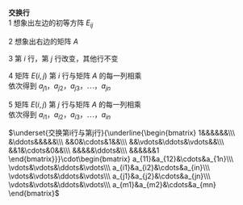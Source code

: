 **交换行**  
1 想象出左边的初等方阵 $E_{ij}$  
  
2 想象出右边的矩阵 $A$  
  
3 第 $i$ 行，第 $j$ 行改变，其他行不变  
  
4 矩阵 $E(i,j)$ 第 $i$ 行与矩阵 $A$ 的每一列相乘  
依次得到 $a_{j1}，a_{j2}，a_{j3}，\cdots，a_{jn}$  
  
5 矩阵 $E(i,j)$ 第 $j$ 行与矩阵 $A$ 的每一列相乘  
依次得到 $a_{i1}，a_{i2}，a_{i3}，\cdots，a_{in}$  
  
$\underset{交换第i行与第j行}{\underline{\begin{bmatrix}  
1&&&&&&\\\  
&\ddots&&&&&\\\  
&&0&\cdots&1&&\\\  
&&\vdots&\ddots&\vdots&&\\\  
&&1&\cdots&0&&\\\  
&&&&&\ddots&\\\  
&&&&&&1  
\end{bmatrix}}}\cdot\begin{bmatrix}  
a_{11}&a_{12}&\cdots&a_{1n}\\\ \vdots&\vdots&\ddots&\vdots\\\ a_{i1}&a_{i2}&\cdots&a_{in}\\\  
\vdots&\vdots&\ddots&\vdots\\\ a_{j1}&a_{j2}&\cdots&a_{jn}\\\ \vdots&\vdots&\ddots&\vdots\\\  
a_{m1}&a_{m2}&\cdots&a_{mn}  
\end{bmatrix}$  
